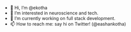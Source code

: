 - 👋 Hi, I’m @ekotha
- 👀 I’m interested in  neuroscience and tech. 
- 🌱 I’m currently working on full stack development.
- 📫 How to reach me: say hi on Twitter! (@eashankotha) 

<!---
ekotha/ekotha is a ✨ special ✨ repository because its `README.md` (this file) appears on your GitHub profile.
You can click the Preview link to take a look at your changes.
--->
